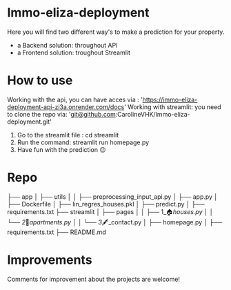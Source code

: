 # Immo-eliza-deployment
Here you will find two different way's to make a prediction for your property.

- a Backend solution: throughout API
- a Frontend solution: troughout Streamlit


# How to use
Working with the api, you can have acces via : 'https://immo-eliza-deployment-api-zi3a.onrender.com/docs'
Working with streamlit: you need to clone the repo via: 'git@github.com:CarolineVHK/Immo-eliza-deployment.git'
  1. Go to the streamlit file : cd streamlit
  2. Run the command: streamlit run homepage.py
  3. Have fun with the prediction 😉 


# Repo 

├── app
│   ├── utils
│   │   ├── preprocessing_input_api.py
│   ├── app.py
│   ├── Dockerfile
│   ├── lin_regres_houses.pkl
│   ├── predict.py
│   ├── requirements.txt
├── streamlit
│   ├── pages
│   │   ├── 1_🏠_houses.py
│   │   └── 2_🏢_apartments.py
│   │   └── 3_🖋_contact.py
│   ├── homepage.py
│   ├── requirements.txt
├── README.md


# Improvements

Comments for improvement about the projects are welcome! 